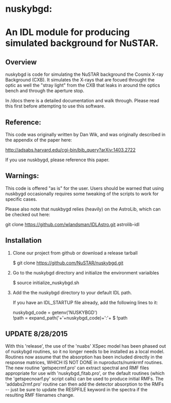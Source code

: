 # nuskybgd:
# An IDL module for producing simulated background for NuSTAR.


## Overview

nuskybgd is code for simulating the NuSTAR background the Cosmix X-ray
Background (CXB). It simulates the X-rays that are focued throught the
optic as well the "stray light" from the CXB that leaks in around the
optics bench and through the aperture stop.

In /docs there is a detailed documentation and walk through. Please
read this first before attempting to use this software.

## Reference:

This code was originally written by Dan Wik, and was originally described in the
appendix of the paper here:

http://adsabs.harvard.edu/cgi-bin/bib_query?arXiv:1403.2722

If you use nuskbygd, please reference this paper.


## Warnings:

This code is offered "as is" for the user. Users should be warned that
using nuskbygd occasionally requires some tweaking of the scripts to
work for specific cases.

Please also note that nuskbygd relies (heavily) on the AstroLib, which
can be checked out here:

git clone https://github.com/wlandsman/IDLAstro.git astrolib-idl


Installation
------------

1. Clone our project from github or download a release tarball

    $ git clone https://github.com/NuSTAR/nuskybgd.git

2. Go to the nuskybgd directory and initialize the environment variaibles

    $ source initialize_nuskybgd.sh

3. Add the the nuskybgd directory to your default IDL path.

	If you have an IDL_STARTUP file already, add the following lines to it:
	
	nuskybgd_code = getenv('NUSKYBGD')                                                                                                                                                                
	!path = expand_path('+'+nuskybgd_code)+':'+ $
                    !path

## UPDATE 8/28/2015

With this 'release', the use of the 'nuabs' XSpec model has been phased out
of nuskybgd routines, so it no longer needs to be installed as a local model.
Routines now assume that the absorption has been included directly in the
response matrices, WHICH IS NOT DONE in nuproducts/numkrmf routines.  The
new routine 'getspecrmf.pro' can extract spectral and RMF files appropriate 
for use with 'nuskybgd_fitab.pro', or the default routines (which the
'getspecnoarf.py' script calls) can be used to produce initial RMFs.  The
'addabs2rmf.pro' routine can then add the detector absorption to the RMFs --
just be sure to update the RESPFILE keyword in the spectra if the resulting
RMF filenames change.
